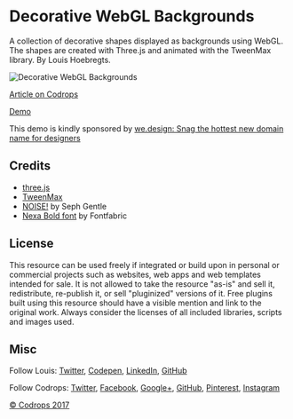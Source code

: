 # Decorative WebGL Backgrounds

A collection of decorative shapes displayed as backgrounds using WebGL. The shapes are created with Three.js and animated with the TweenMax library. By Louis Hoebregts.

![Decorative WebGL Backgrounds](https://tympanus.net/codrops/wp-content/uploads/2017/11/DecorativeWebGLBackgrounds_Featured.jpg)

[Article on Codrops](https://tympanus.net/codrops/?p=33168)

[Demo](http://tympanus.net/Development/DecorativeBackgrounds/)

This demo is kindly sponsored by [we.design: Snag the hottest new domain name for designers](http://go.thoughtleaders.io/TLDcodrops211117)

## Credits

-  [three.js](https://threejs.org/)
-  [TweenMax](https://greensock.com/tweenmax)
-  [NOISE!](https://github.com/josephg/noisejs) by Seph Gentle
-  [Nexa Bold font](https://www.fontspring.com/fonts/fontfabric/nexa/nexa-bold-free) by Fontfabric

## License

This resource can be used freely if integrated or build upon in personal or commercial projects such as websites, web apps and web templates intended for sale. It is not allowed to take the resource "as-is" and sell it, redistribute, re-publish it, or sell "pluginized" versions of it. Free plugins built using this resource should have a visible mention and link to the original work. Always consider the licenses of all included libraries, scripts and images used.

## Misc

Follow Louis: [Twitter](https://twitter.com/Mamboleoo), [Codepen](https://codepen.io/Mamboleoo/), [LinkedIn](https://www.linkedin.com/in/mamboleoo/), [GitHub](https://github.com/mamboleoo)

Follow Codrops: [Twitter](http://www.twitter.com/codrops), [Facebook](http://www.facebook.com/codrops), [Google+](https://plus.google.com/101095823814290637419), [GitHub](https://github.com/codrops), [Pinterest](http://www.pinterest.com/codrops/), [Instagram](https://www.instagram.com/codropsss/)

[© Codrops 2017](http://www.codrops.com)
